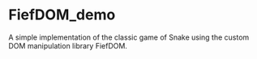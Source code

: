 # FiefDOM_demo
A simple implementation of the classic game of Snake using the custom DOM manipulation library FiefDOM.
